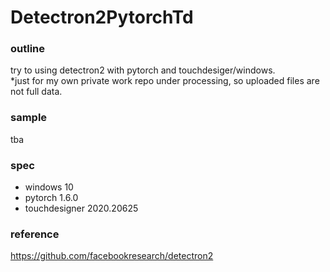 # Detectron2PytorchTd

### outline ###
try to using detectron2 with pytorch and touchdesiger/windows.  
*just for my own private work repo under processing, so uploaded files are not full data.

### sample ###
tba

### spec ###
- windows 10
- pytorch 1.6.0
- touchdesigner 2020.20625

### reference ###
https://github.com/facebookresearch/detectron2  
